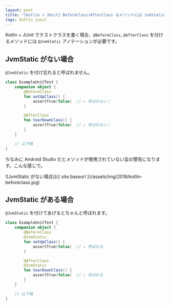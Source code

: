 ```yaml
---
layout: post
title: "[Kotlin + JUnit] BeforeClass/AfterClass なメソッドには JvmStatic が必要"
tags: kotlin junit
---
```


Kotlin + JUnit でテストクラスを書く場合、`@BeforeClass`, `@AfterClass` を付けるメソッドには `@JvmStatic` アノテーションが必要です。

## JvmStatic がない場合

`@JvmStatic` を付け忘れると呼ばれません。

```kotlin
class ExampleUnitTest {
    companion object {
        @BeforeClass
        fun setUpClass() {
            assertTrue(false)  // ← 呼ばれない！
        }

        @AfterClass
        fun tearDownClass() {
            assertTrue(false)  // ← 呼ばれない！
        }
    }

    // 以下略
}
```

ちなみに Android Studio だとメソッドが使用されていない旨の警告になります。こんな感じで。

![JvmStatic がない場合]({{ site.baseurl }}/assets/img/2018/kotlin-beforeclass.jpg)

## JvmStatic がある場合

`@JvmStatic` を付けてあげるとちゃんと呼ばれます。

```kotlin
class ExampleUnitTest {
    companion object {
        @BeforeClass
        @JvmStatic
        fun setUpClass() {
            assertTrue(false)  // ← 呼ばれる
        }

        @AfterClass
        @JvmStatic
        fun tearDownClass() {
            assertTrue(false)  // ← 呼ばれる
        }
    }

    // 以下略
}
```

